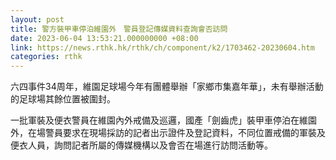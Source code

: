 ```yaml
---
layout: post
title: 警方裝甲車停泊維園外　警員登記傳媒資料查詢會否訪問
date: 2023-06-04 13:53:21.000000000 +08:00
link: https://news.rthk.hk/rthk/ch/component/k2/1703462-20230604.htm
categories: rthk
---
```


六四事件34周年，維園足球場今年有團體舉辦「家鄉市集嘉年華」，未有舉辦活動的足球場其餘位置被圍封。

一批軍裝及便衣警員在維園內外戒備及巡邏，國產「劍齒虎」裝甲車停泊在維園外，在場警員要求在現場採訪的記者出示證件及登記資料，不同位置戒備的軍裝及便衣人員，詢問記者所屬的傳媒機構以及會否在場進行訪問活動等。
